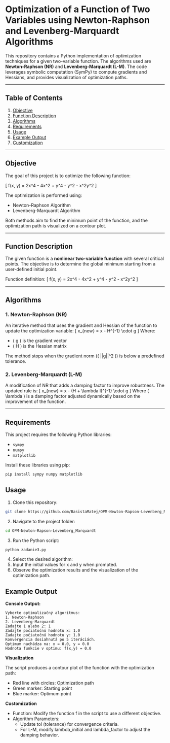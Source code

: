 # Optimization of a Function of Two Variables using Newton-Raphson and Levenberg-Marquardt Algorithms

This repository contains a Python implementation of optimization techniques for a given two-variable function. The algorithms used are **Newton-Raphson (NR)** and **Levenberg-Marquardt (L-M)**. The code leverages symbolic computation (SymPy) to compute gradients and Hessians, and provides visualization of optimization paths.

---

## Table of Contents

1. [Objective](#objective)
2. [Function Description](#function-description)
3. [Algorithms](#algorithms)
4. [Requirements](#requirements)
5. [Usage](#usage)
6. [Example Output](#example-output)
7. [Customization](#customization)

---

## Objective

The goal of this project is to optimize the following function:

\[
f(x, y) = 2x^4 - 4x^2 + y^4 - y^2 - x^2y^2
\]

The optimization is performed using:
- Newton-Raphson Algorithm
- Levenberg-Marquardt Algorithm

Both methods aim to find the minimum point of the function, and the optimization path is visualized on a contour plot.

---

## Function Description

The given function is a **nonlinear two-variable function** with several critical points. The objective is to determine the global minimum starting from a user-defined initial point.

Function definition:
\[
f(x, y) = 2x^4 - 4x^2 + y^4 - y^2 - x^2y^2
\]

---

## Algorithms

### 1. Newton-Raphson (NR)
An iterative method that uses the gradient and Hessian of the function to update the optimization variable:
\[
x_{new} = x - H^{-1} \cdot g
\]
Where:
- \( g \) is the gradient vector
- \( H \) is the Hessian matrix

The method stops when the gradient norm (\( ||g||^2 \)) is below a predefined tolerance.

### 2. Levenberg-Marquardt (L-M)
A modification of NR that adds a damping factor to improve robustness. The updated rule is:
\[
x_{new} = x - (H + \lambda I)^{-1} \cdot g
\]
Where \( \lambda \) is a damping factor adjusted dynamically based on the improvement of the function.

---

## Requirements

This project requires the following Python libraries:
- `sympy`
- `numpy`
- `matplotlib`

Install these libraries using pip:
```bash
pip install sympy numpy matplotlib
```

## Usage

1. Clone this repository:
```bash
git clone https://github.com/BasistaMatej/OPM-Newton-Rapson-Levenberg_Marquardt
```
2. Navigate to the project folder:
```bash
cd OPM-Newton-Rapson-Levenberg_Marquardt
```
3. Run the Python script:
```bash
python zadanie3.py
```
4. Select the desired algorithm:
5. Input the initial values for x and y when prompted.
6. Observe the optimization results and the visualization of the optimization path.

## Example Output

**Console Output:**
```
Vyberte optimalizačný algoritmus:
1. Newton-Raphson
2. Levenberg-Marquardt
Zadajte 1 alebo 2: 1
Zadajte počiatočnú hodnotu x: 1.0
Zadajte počiatočnú hodnotu y: 1.0
Konvergencia dosiahnutá po 5 iteráciách.
Optimum nachádza na: x = 0.0, y = 0.0
Hodnota funkcie v optimu: f(x,y) = 0.0
```
**Visualization**

The script produces a contour plot of the function with the optimization path:

- Red line with circles: Optimization path
- Green marker: Starting point
- Blue marker: Optimum point

**Customization**
- Function: Modify the function f in the script to use a different objective.
- Algorithm Parameters:
  - Update tol (tolerance) for convergence criteria.
  - For L-M, modify lambda_initial and lambda_factor to adjust the damping behavior.

